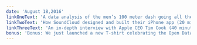 ```yaml
---
date: 'August 18,2016'
linkOneText: 'A data analysis of the men’s 100 meter dash going all the way back to the 1896 Olympics (3 minute watch): http://nyti.ms/2aXiqjl'
linkTwoText: 'How SoundCloud designed and built their iPhone app (20 minute read): http://bit.ly/2boExjk'
linkThreeText: 'An in-depth interview with Apple CEO Tim Cook (40 minute read): http://wapo.st/2b3dd4U'
bonus: 'Bonus: We just launched a new T-shirt celebrating the Open Data movement. We have fitted women’s sizes, too: http://bit.ly/2b099sb'
---
```


